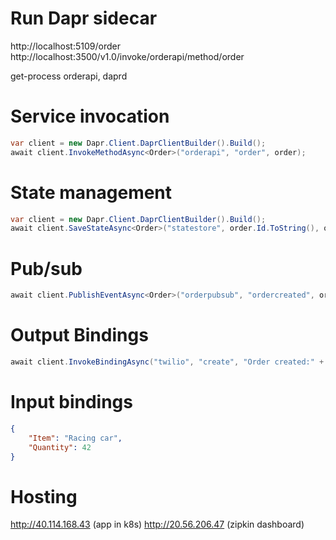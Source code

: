 # Run Dapr sidecar

http://localhost:5109/order
http://localhost:3500/v1.0/invoke/orderapi/method/order

get-process orderapi, daprd




# Service invocation
```csharp
var client = new Dapr.Client.DaprClientBuilder().Build();
await client.InvokeMethodAsync<Order>("orderapi", "order", order);
```

# State management

```csharp
var client = new Dapr.Client.DaprClientBuilder().Build();
await client.SaveStateAsync<Order>("statestore", order.Id.ToString(), order);
```

# Pub/sub

```csharp
await client.PublishEventAsync<Order>("orderpubsub", "ordercreated", order);
```

# Output Bindings

```csharp
await client.InvokeBindingAsync("twilio", "create", "Order created:" + order.Id);
```

# Input bindings

```json
{
    "Item": "Racing car",
    "Quantity": 42
}
```

# Hosting
http://40.114.168.43 (app in k8s)
http://20.56.206.47 (zipkin dashboard)

